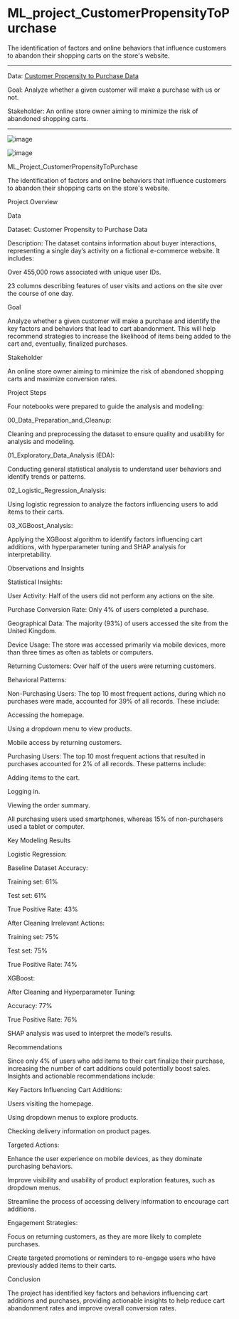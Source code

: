 # ML_project_CustomerPropensityToPurchase
The identification of factors and online behaviors that influence customers to abandon their shopping carts on the store's website.

---

Data: [Customer Propensity to Purchase Data](https://www.kaggle.com/datasets/benpowis/customer-propensity-to-purchase-data)

Goal: Analyze whether a given customer will make a purchase with us or not.

Stakeholder: An online store owner aiming to minimize the risk of abandoned shopping carts.

---




![image](https://github.com/user-attachments/assets/835ee4f3-4307-4bed-98fc-9f1fa6d62a49)


![image](https://github.com/user-attachments/assets/44fce770-43b3-47ec-8077-84b6998c7aee)



ML_Project_CustomerPropensityToPurchase

The identification of factors and online behaviors that influence customers to abandon their shopping carts on the store's website.

Project Overview

Data

Dataset: Customer Propensity to Purchase Data

Description: The dataset contains information about buyer interactions, representing a single day’s activity on a fictional e-commerce website. It includes:

Over 455,000 rows associated with unique user IDs.

23 columns describing features of user visits and actions on the site over the course of one day.

Goal

Analyze whether a given customer will make a purchase and identify the key factors and behaviors that lead to cart abandonment. This will help recommend strategies to increase the likelihood of items being added to the cart and, eventually, finalized purchases.

Stakeholder

An online store owner aiming to minimize the risk of abandoned shopping carts and maximize conversion rates.

Project Steps

Four notebooks were prepared to guide the analysis and modeling:

00_Data_Preparation_and_Cleanup:

Cleaning and preprocessing the dataset to ensure quality and usability for analysis and modeling.

01_Exploratory_Data_Analysis (EDA):

Conducting general statistical analysis to understand user behaviors and identify trends or patterns.

02_Logistic_Regression_Analysis:

Using logistic regression to analyze the factors influencing users to add items to their carts.

03_XGBoost_Analysis:

Applying the XGBoost algorithm to identify factors influencing cart additions, with hyperparameter tuning and SHAP analysis for interpretability.

Observations and Insights

Statistical Insights:

User Activity: Half of the users did not perform any actions on the site.

Purchase Conversion Rate: Only 4% of users completed a purchase.

Geographical Data: The majority (93%) of users accessed the site from the United Kingdom.

Device Usage: The store was accessed primarily via mobile devices, more than three times as often as tablets or computers.

Returning Customers: Over half of the users were returning customers.

Behavioral Patterns:

Non-Purchasing Users: The top 10 most frequent actions, during which no purchases were made, accounted for 39% of all records. These include:

Accessing the homepage.

Using a dropdown menu to view products.

Mobile access by returning customers.

Purchasing Users: The top 10 most frequent actions that resulted in purchases accounted for 2% of all records. These patterns include:

Adding items to the cart.

Logging in.

Viewing the order summary.

All purchasing users used smartphones, whereas 15% of non-purchasers used a tablet or computer.

Key Modeling Results

Logistic Regression:

Baseline Dataset Accuracy:

Training set: 61%

Test set: 61%

True Positive Rate: 43%

After Cleaning Irrelevant Actions:

Training set: 75%

Test set: 75%

True Positive Rate: 74%

XGBoost:

After Cleaning and Hyperparameter Tuning:

Accuracy: 77%

True Positive Rate: 76%

SHAP analysis was used to interpret the model’s results.

Recommendations

Since only 4% of users who add items to their cart finalize their purchase, increasing the number of cart additions could potentially boost sales. Insights and actionable recommendations include:

Key Factors Influencing Cart Additions:

Users visiting the homepage.

Using dropdown menus to explore products.

Checking delivery information on product pages.

Targeted Actions:

Enhance the user experience on mobile devices, as they dominate purchasing behaviors.

Improve visibility and usability of product exploration features, such as dropdown menus.

Streamline the process of accessing delivery information to encourage cart additions.

Engagement Strategies:

Focus on returning customers, as they are more likely to complete purchases.

Create targeted promotions or reminders to re-engage users who have previously added items to their carts.

Conclusion

The project has identified key factors and behaviors influencing cart additions and purchases, providing actionable insights to help reduce cart abandonment rates and improve overall conversion rates.

